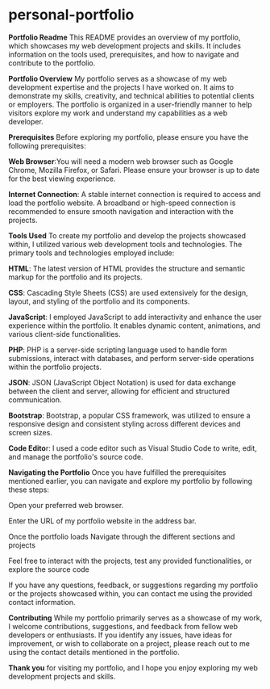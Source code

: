 # personal-portfolio
**Portfolio Readme**
This README provides an overview of my portfolio, which showcases my web development projects and skills. It includes information on the tools used, prerequisites, and how to navigate and contribute to the portfolio.

**Portfolio Overview**
My portfolio serves as a showcase of my web development expertise and the projects I have worked on. It aims to demonstrate my skills, creativity, and technical abilities to potential clients or employers. The portfolio is organized in a user-friendly manner to help visitors explore my work and understand my capabilities as a web developer.

**Prerequisites**
Before exploring my portfolio, please ensure you have the following prerequisites:

**Web Browser**:You will need a modern web browser such as Google Chrome, Mozilla Firefox, or Safari. Please ensure your browser is up to date for the best viewing experience.

**Internet Connection**: A stable internet connection is required to access and load the portfolio website. A broadband or high-speed connection is recommended to ensure smooth navigation and interaction with the projects.

**Tools Used**
To create my portfolio and develop the projects showcased within, I utilized various web development tools and technologies. The primary tools and technologies employed include:

**HTML**: The latest version of HTML provides the structure and semantic markup for the portfolio and its projects.

**CSS**: Cascading Style Sheets (CSS) are used extensively for the design, layout, and styling of the portfolio and its components.

**JavaScript**: I employed JavaScript to add interactivity and enhance the user experience within the portfolio. It enables dynamic content, animations, and various client-side functionalities.

**PHP**: PHP is a server-side scripting language used to handle form submissions, interact with databases, and perform server-side operations within the portfolio projects.

**JSON**: JSON (JavaScript Object Notation) is used for data exchange between the client and server, allowing for efficient and structured communication.

**Bootstrap**: Bootstrap, a popular CSS framework, was utilized to ensure a responsive design and consistent styling across different devices and screen sizes.

**Code Edito**r: I used a code editor such as Visual Studio Code to write, edit, and manage the portfolio's source code.

**Navigating the Portfolio**
Once you have fulfilled the prerequisites mentioned earlier, you can navigate and explore my portfolio by following these steps:

Open your preferred web browser.

Enter the URL of my portfolio website in the address bar.

Once the portfolio loads Navigate through the different sections and projects 

Feel free to interact with the projects, test any provided functionalities, or explore the source code 

If you have any questions, feedback, or suggestions regarding my portfolio or the projects showcased within, you can contact me using the provided contact information.

**Contributing**
While my portfolio primarily serves as a showcase of my work, I welcome contributions, suggestions, and feedback from fellow web developers or enthusiasts. If you identify any issues, have ideas for improvement, or wish to collaborate on a project, please reach out to me using the contact details mentioned in the portfolio.

**Thank you** for visiting my portfolio, and I hope you enjoy exploring my web development projects and skills.
